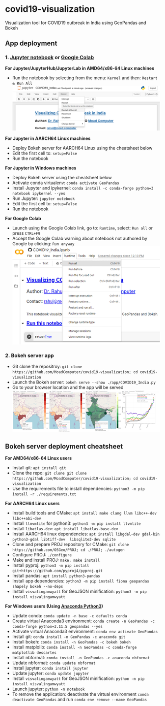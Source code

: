 # covid19-visualization
Visualization tool for COVID19 outbreak in India using GeoPandas and Bokeh

## **App deployment**

### 1. [Jupyter notebook](https://github.com/MoadComputer/covid19-visualization/blob/main/examples/COVID19_India.ipynb) or [Google Colab](https://colab.research.google.com/github/MoadComputer/covid19-visualization/blob/main/examples/COVID19_India.ipynb)

  **For Jupyter/JupyterHub/JupyterLab in AMD64/x86-64 Linux machines** 
    
  * Run the notebook by selecting from the menu: ```Kernel``` and  then: ```Restart & Run All```
  [![Jupyter how-to](https://github.com/MoadComputer/covid19-visualization/raw/main/examples/Jupyer_howto.png)](https://github.com/MoadComputer/covid19-visualization/blob/main/examples/COVID19_India.ipynb)

  **For Jupyter in AARCH64 Linux machines**
    
  * Deploy Bokeh server for AARCH64 Linux using the cheatsheet below
  * Edit the first cell to: ```setup=False```
  * Run the notebook

  **For Jupyter in Windows machines**
   
  * Deploy Bokeh server using the cheatsheet below
  * Activate conda virtualenv: ```conda activate GeoPandas```
  * Install Jupyter and ipykernel: ```conda install -c conda-forge python=3 notebook ipykernel --yes```
  * Run Jupyter: ```jupyter notebook```
  * Edit the first cell to: ```setup=False```
  * Run the notebook

  **For Google Colab**
    
  * Launch using the Google Colab link, go to: ```Runtime```, select: ```Run all``` or press ```CTRL+F9```
  * Accept the Google Colab warning about notebook not authored by Google by clicking: ```Run anyway```
  [![Google Colab how-to](https://github.com/MoadComputer/covid19-visualization/raw/main/examples/Google_Colab_howto.png)](https://colab.research.google.com/github/MoadComputer/covid19-visualization/blob/main/examples/COVID19_India.ipynb)

### 2. Bokeh server app

* Git clone the repositroy: ```git clone https://github.com/MoadComputer/covid19-visualization; cd covid19-visualization```
* Launch the Bokeh server: ```bokeh serve --show ./app/COVID19_India.py```
* Go to your browser location and the app will be served
  [![Bokeh static output](https://github.com/MoadComputer/covid19-visualization/raw/main/examples/COVID19_India_Bokeh_output.png)](https://www.moad.computer/blog/covid19-outbreak-visualized-using-python)

## **Bokeh server deployment cheatsheet**

**For AMD64/x86-64 Linux users**

* Install git: ```apt install git```
* Clone the repo: ```git clone git clone https://github.com/MoadComputer/covid19-visualization; cd covid19-visualization```
* Use the requirements file to install dependencies: ```python3 -m pip install -r ./requirements.txt```

**For AARCH64 Linux users**

* Install build tools and CMake: ```apt install make clang llvm libc++-dev libc++abi-dev```
* Install ```llmvmlite``` for python3: ```python3 -m pip install llvmlite```
* Install ```libatlas-dev```: ```apt install libatlas-base-dev```
* Install AARCH64 linux dependencies: ```apt install libgdal-dev gdal-bin python3-gdal libtiff-dev  libsqlite3-dev sqlite```
* Clone and prepare PROJ repository for CMake: ```git clone https://github.com/OSGeo/PROJ; cd ./PROJ; ./autogen```
* Configure PROJ: ```./configure```
* Make and install PROJ: ```make; make install```
* Install pyproj: ```python3 -m pip install git+https://github.com/pyproj4/pyproj.git```
* Install pandas: ```apt install python3-pandas```
* Install app dependencies: ```python3 -m pip install fiona geopandas shapely bokeh --no-deps```
* Install ```visvalingamwyatt``` for GeoJSON minification: ```python3 -m pip install visvalingamwyatt```

**For Windows users (Using [Anaconda Python3](https://repo.anaconda.com/archive/Anaconda3-2023.07-2-Windows-x86_64.exe))**

* Update conda: ```conda update -n base -c defaults conda```
* Create virtual Anaconda3 environment: ```conda create -n GeoPandas -c conda-forge python=3.11.5 geopandas --yes```
* Activate virtual Anaconda3 environment: ```conda env activate GeoPandas```
* Install git: ```conda install -n GeoPandas -c anaconda git```
* Install bokeh: ```conda install -n GeoPandas -c bokeh bokeh```
* Install matplolib: ```conda install -n GeoPandas -c conda-forge matplotlib descartes```
* Install nbformat: ```conda install -n GeoPandas -c anaconda nbformat```
* Update nbformat: ```conda update nbformat```
* Install jupyter: ```conda install jupyter```
* Update jupyter: ```conda update jupyter```
* Install ```visvalingamwyatt``` for GeoJSON minification: ```python -m pip install visvalingamwyatt```
* Launch jupyter: ```python -m notebook```
* To remove the application: deactivate the virtual environment ```conda deactivate GeoPandas``` and run ```conda env remove --name GeoPandas```